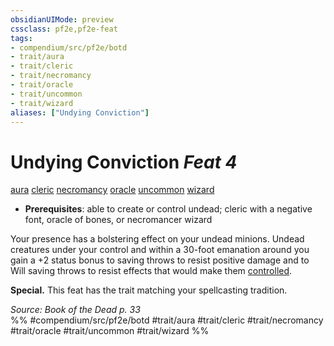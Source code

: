 ```yaml
---
obsidianUIMode: preview
cssclass: pf2e,pf2e-feat
tags:
- compendium/src/pf2e/botd
- trait/aura
- trait/cleric
- trait/necromancy
- trait/oracle
- trait/uncommon
- trait/wizard
aliases: ["Undying Conviction"]
---
```

# Undying Conviction  *Feat 4*  
[aura](rules/traits/aura.md)  [cleric](rules/traits/cleric.md)  [necromancy](rules/traits/necromancy.md)  [oracle](rules/traits/oracle-apg.md)  [uncommon](rules/traits/uncommon.md)  [wizard](rules/traits/wizard.md)  

- **Prerequisites**: able to create or control undead; cleric with a negative font, oracle of bones, or necromancer wizard

Your presence has a bolstering effect on your undead minions. Undead creatures under your control and within a 30-foot emanation around you gain a +2 status bonus to saving throws to resist positive damage and to Will saving throws to resist effects that would make them [controlled](rules/conditions.md#Controlled).

**Special.** This feat has the trait matching your spellcasting tradition.

*Source: Book of the Dead p. 33*  
%% #compendium/src/pf2e/botd #trait/aura #trait/cleric #trait/necromancy #trait/oracle #trait/uncommon #trait/wizard %%